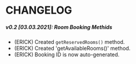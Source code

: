 # CHANGELOG

##### v0.2 [03.03.2021]: Room Booking Methids
* (ERICK) Created `getReservedRooms()` method.
* (ERICK) Created 'getAvailableRooms()' method.
* (ERICK) Booking ID is now auto-generated.
